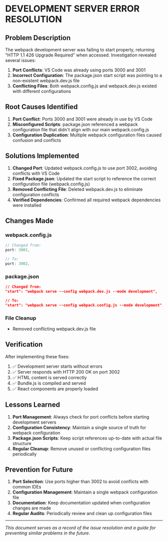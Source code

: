 # DEVELOPMENT SERVER ERROR RESOLUTION

## Problem Description
The webpack development server was failing to start properly, returning "HTTP 1.1 426 Upgrade Required" when accessed. Investigation revealed several issues:

1. **Port Conflicts**: VS Code was already using ports 3000 and 3001
2. **Incorrect Configuration**: The package.json start script was pointing to a non-existent webpack.dev.js file
3. **Conflicting Files**: Both webpack.config.js and webpack.dev.js existed with different configurations

## Root Causes Identified

1. **Port Conflict**: Ports 3000 and 3001 were already in use by VS Code
2. **Misconfigured Scripts**: package.json referenced a webpack configuration file that didn't align with our main webpack.config.js
3. **Configuration Duplication**: Multiple webpack configuration files caused confusion and conflicts

## Solutions Implemented

1. **Changed Port**: Updated webpack.config.js to use port 3002, avoiding conflicts with VS Code
2. **Fixed Package.json**: Updated the start script to reference the correct configuration file (webpack.config.js)
3. **Removed Conflicting File**: Deleted webpack.dev.js to eliminate configuration conflicts
4. **Verified Dependencies**: Confirmed all required webpack dependencies were installed

## Changes Made

### webpack.config.js
```javascript
// Changed from:
port: 3001,

// To:
port: 3002,
```

### package.json
```json
// Changed from:
"start": "webpack serve --config webpack.dev.js --mode development",

// To:
"start": "webpack serve --config webpack.config.js --mode development",
```

### File Cleanup
- Removed conflicting webpack.dev.js file

## Verification
After implementing these fixes:

1. ✅ Development server starts without errors
2. ✅ Server responds with HTTP 200 OK on port 3002
3. ✅ HTML content is served correctly
4. ✅ Bundle.js is compiled and served
5. ✅ React components are properly loaded

## Lessons Learned

1. **Port Management**: Always check for port conflicts before starting development servers
2. **Configuration Consistency**: Maintain a single source of truth for webpack configuration
3. **Package.json Scripts**: Keep script references up-to-date with actual file structure
4. **Regular Cleanup**: Remove unused or conflicting configuration files periodically

## Prevention for Future

1. **Port Selection**: Use ports higher than 3002 to avoid conflicts with common IDEs
2. **Configuration Management**: Maintain a single webpack configuration file
3. **Documentation**: Keep documentation updated when configuration changes are made
4. **Regular Audits**: Periodically review and clean up configuration files

---
*This document serves as a record of the issue resolution and a guide for preventing similar problems in the future.*